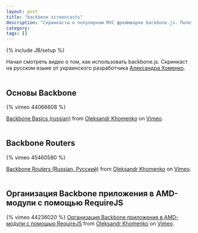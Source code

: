 ```yaml
---
layout: post
title: "backbone screencasts"
description: "Скринкасты о популярном MVC фреймворке backbone.js. Полезны начинающим разработчика веб-приложений на JavaScript"
category: 
tags: []
---
```

{% include JB/setup %}

Начал смотреть видео о том, как использовать backbone.js. Скринкаст на русском языке от украинского разработчика [Александра Хоменко][Александр Хоменко].
<br>
<br>

## Основы Backbone

{% vimeo 44066608 %} 

[Backbone Basics (russian)][] from [Oleksandr Khomenko][vimeo_okhomenko] on [Vimeo][].
<br>
<br>

## Backbone Routers
 
{% vimeo 45460580 %}

[Backbone Routers (Russian, Русский)][] from [Oleksandr Khomenko][vimeo_okhomenko] on [Vimeo][].
<br>
<br>

## Организация Backbone приложения в AMD-модули с помощью RequireJS
 
{% vimeo 44236020 %}
[Организация Backbone приложения в AMD-модули с помощью RequireJS][] from [Oleksandr Khomenko][vimeo_okhomenko] on [Vimeo][].

[Александр Хоменко]: https://www.facebook.com/okhomenko
[vimeo]: http://vimeo.com
[vimeo_okhomenko]:http://vimeo.com/okhomenko
[Backbone Basics (russian)]: http://vimeo.com/44066608
[Backbone Routers (Russian, Русский)]: http://vimeo.com/45460580
[Организация Backbone приложения в AMD-модули с помощью RequireJS]: http://vimeo.com/44236020